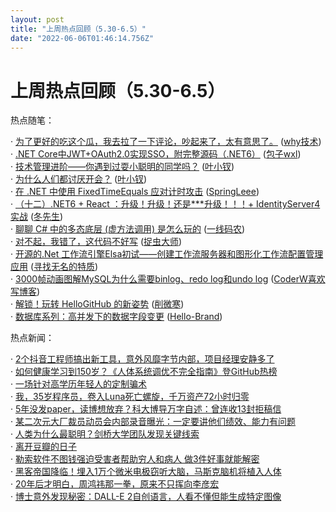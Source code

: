 ```yaml
---
layout: post
title: "上周热点回顾（5.30-6.5）"
date: "2022-06-06T01:46:14.756Z"
---
```

上周热点回顾（5.30-6.5）
================

热点随笔：

· [为了更好的吃这个瓜，我去拉了一下评论，吵起来了，太有意思了。](https://www.cnblogs.com/thisiswhy/archive/2022/05/30/16326297.html) ([why技术](https://www.cnblogs.com/thisiswhy/))  
· [.NET Core中JWT+OAuth2.0实现SSO，附完整源码（.NET6）](https://www.cnblogs.com/wei325/archive/2022/05/30/16316004.html) ([包子wxl](https://www.cnblogs.com/wei325/))  
· [技术管理进阶——你遇到过耍小聪明的同学吗？](https://www.cnblogs.com/yexiaochai/archive/2022/06/01/16334352.html) ([叶小钗](https://www.cnblogs.com/yexiaochai/))  
· [为什么人们都讨厌开会？](https://www.cnblogs.com/yexiaochai/archive/2022/05/30/16327674.html) ([叶小钗](https://www.cnblogs.com/yexiaochai/))  
· [在 .NET 中使用 FixedTimeEquals 应对计时攻击](https://www.cnblogs.com/myshowtime/archive/2022/06/01/16333938.html) ([SpringLeee](https://www.cnblogs.com/myshowtime/))  
· [（十二）.NET6 + React ：升级！升级！还是\*\*\*升级！！！+ IdentityServer4实战](https://www.cnblogs.com/WinterSir/archive/2022/05/30/16147929.html) ([冬先生](https://www.cnblogs.com/WinterSir/))  
· [聊聊 C# 中的多态底层 (虚方法调用) 是怎么玩的](https://www.cnblogs.com/huangxincheng/archive/2022/06/01/16333775.html) ([一线码农](https://www.cnblogs.com/huangxincheng/))  
· [对不起，我错了，这代码不好写](https://www.cnblogs.com/zhuochongdashi/archive/2022/06/01/16335594.html) ([捉虫大师](https://www.cnblogs.com/zhuochongdashi/))  
· [开源的.Net 工作流引擎Elsa初试——创建工作流服务器和图形化工作流配置管理应用](https://www.cnblogs.com/zhenl/archive/2022/06/04/16341366.html) ([寻找无名的特质](https://www.cnblogs.com/zhenl/))  
· [3000帧动画图解MySQL为什么需要binlog、redo log和undo log](https://www.cnblogs.com/coderw/archive/2022/05/31/16328691.html) ([CoderW喜欢写博客](https://www.cnblogs.com/coderw/))  
· [解锁！玩转 HelloGitHub 的新姿势](https://www.cnblogs.com/xueweihan/archive/2022/06/01/16333080.html) ([削微寒](https://www.cnblogs.com/xueweihan/))  
· [数据库系列：高并发下的数据字段变更](https://www.cnblogs.com/wzh2010/archive/2022/05/31/16099099.html) ([Hello-Brand](https://www.cnblogs.com/wzh2010/))

热点新闻：

· [2个抖音工程师搞出新工具，意外风靡字节内部，项目经理安静多了](https://news.cnblogs.com/n/721714/)  
· [如何健康学习到150岁？《人体系统调优不完全指南》登GitHub热榜](https://news.cnblogs.com/n/721765/)  
· [一场针对高学历年轻人的定制骗术](https://news.cnblogs.com/n/721816/)  
· [我，35岁程序员，卷入Luna死亡螺旋，千万资产72小时归零](https://news.cnblogs.com/n/721763/)  
· [5年没发paper，读博想放弃？科大博导万字自述：曾连收13封拒稿信](https://news.cnblogs.com/n/721766/)  
· [某二次元大厂裁员动员会内部录音曝光：一定要讲他们绩效、能力有问题](https://news.cnblogs.com/n/721731/)  
· [人类为什么最聪明？剑桥大学团队发现关键线索](https://news.cnblogs.com/n/721959/)  
· [离开豆瓣的日子](https://news.cnblogs.com/n/722012/)  
· [勒索软件不图钱强迫受害者帮助穷人和病人 做3件好事就能解密](https://news.cnblogs.com/n/721660/)  
· [黑客帝国降临！埋入1万个微米电极窃听大脑，马斯克脑机将植入人体](https://news.cnblogs.com/n/721730/)  
· [20年后才明白，周鸿祎那一拳，原来不只挥向李彦宏](https://news.cnblogs.com/n/721764/)  
· [博士意外发现秘密：DALL-E 2自创语言，人看不懂但能生成特定图像](https://news.cnblogs.com/n/721919/)
